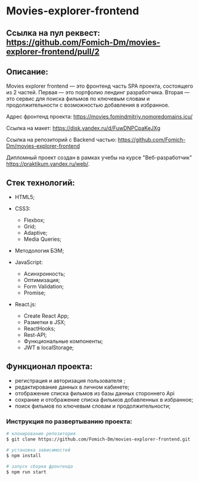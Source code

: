 # Movies-explorer-frontend

## Ссылка на пул реквест: https://github.com/Fomich-Dm/movies-explorer-frontend/pull/2

## Описание:

Movies explorer frontend — это фронтенд часть SPA проекта, состоящего из 2 частей.
Первая — это портфолио лендинг разработчика.
Вторая — это сервис для поиска фильмов по ключевым словам и продолжительности с возможностью добавления в избранное.

Адрес фронтенд проекта: https://movies.fomindmitriy.nomoredomains.icu/

Ссылка на макет: https://disk.yandex.ru/d/FuwDNPCpaKeJXg

Ссылка на репозиторий с Backend частью: https://github.com/Fomich-Dm/movies-explorer-frontend

Дипломный проект создан в рамках учебы на курсе "Веб-разработчик" https://praktikum.yandex.ru/web/.

## Стек технологий:

* HTML5;

* CSS3:
  - Flexbox;
  - Grid;
  - Adaptive;
  - Media Queries;

* Методология БЭМ;

* JavaScript:
  - Асинхронность;
  - Оптимизация;
  - Form Validation;
  - Promise;

* React.js:
  - Create React App;
  - Разметки в JSX;
  - ReactHooks;
  - Rest-API;
  - Функциональные компоненты;
  - JWT в localStorage;

## Функционал проекта:

- регистрация и авторизация пользователя ;
- редактирование данных в личном кабинете;
- отображение списка фильмов из базы данных стороннего Api
- сохрание и отображение списка фильмов добавленных в избранное;
- поиск фильмов по ключевым словам и продолжительности;

### Инструкция по развертыванию проекта:
```bash
# клонирование репозитория
$ git clone https://github.com/Fomich-Dm/movies-explorer-frontend.git

# установка зависимостей
$ npm install

# запуск сборки фронтенда
$ npm run start
